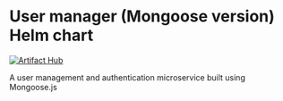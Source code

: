 # User manager (Mongoose version) Helm chart

[![Artifact Hub](https://img.shields.io/endpoint?url=https://artifacthub.io/badge/repository/user-manager-mongoose)](https://artifacthub.io/packages/search?repo=user-manager-mongoose)

A user management and authentication microservice built using Mongoose.js
